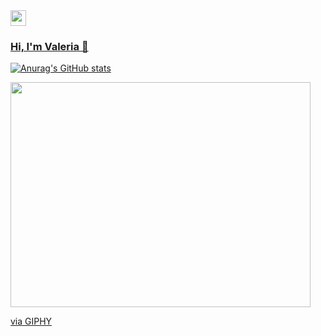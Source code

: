 <a href="https://www.linkedin.com/in/valeria-espinoza-/" target="_blank">
    <img src="https://www.vectorlogo.zone/logos/linkedin/linkedin-icon.svg" height="25" width="25">
    
### Hi, I'm Valeria 👋
    
![Anurag's GitHub stats](https://github-readme-stats.vercel.app/apiluvaleanuraghazra&show_icons=true&theme=gruvbox)

<img src="https://giphy.com/gifs/spongebob-squarepants-burger-funny-NGoWuyvI9Tdny" width="480" height="360" frameBorder="0" class="giphy-embed" allowFullScreen></img>
    
<p><a href="https://giphy.com/gifs/spongebob-squarepants-burger-funny-NGoWuyvI9Tdny">via GIPHY</a></p>


<!--
**luvale/luvale** is a ✨ _special_ ✨ repository because its `README.md` (this file) appears on your GitHub profile.

Here are some ideas to get you started:

- 🔭 I’m currently working on ...
- 🌱 I’m currently learning ...
- 👯 I’m looking to collaborate on ...
- 🤔 I’m looking for help with ...
- 💬 Ask me about ...
- 📫 How to reach me: ...
- 😄 Pronouns: ...
- ⚡ Fun fact: ...
-->
